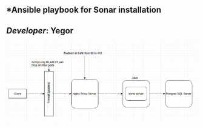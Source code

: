*Ansible playbook for Sonar installation
<br>
---
***Developer***: Yegor
---
<img src='pic/Task.jpg' />
